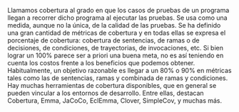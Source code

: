 Llamamos cobertura al grado en que los casos de pruebas de un programa llegan
a recorrer dicho programa al ejecutar las pruebas.
Se usa como una medida, aunque no la única, de la calidad de las pruebas.
Se ha definido una gran cantidad de métricas de cobertura y en todas ellas se expresa
el porcentaje de cobertura: cobertura de sentencias, de ramas o de decisiones, de
condiciones, de trayectorias, de invocaciones, etc.
Si bien lograr un 100% parece ser a priori una buena meta, no es así teniendo en cuenta
los costos frente a los beneficios que podemos obtener. Habitualmente, un objetivo
razonable es llegar a un 80% o 90% en métricas tales como las de sentencias, ramas y
combinada de ramas y condiciones.
Hay muchas herramientas de cobertura disponibles, que en general se pueden
vincular a los entornos de desarrollo. Entre ellas, destacan Cobertura, Emma, JaCoCo,
EclEmma, Clover, SimpleCov, y muchas más.